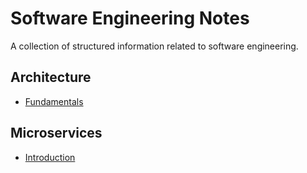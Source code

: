 # Software Engineering Notes
A collection of structured information related to software engineering.


## Architecture

- [Fundamentals](https://github.com/sfvicente/SoftwareEngineeringNotes/blob/master/Docs/Architecture/Fundamentals.md)



## Microservices

- [Introduction](https://github.com/sfvicente/SoftwareEngineeringNotes/blob/master/Docs/Microservices/Introduction.md)



